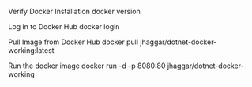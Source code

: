 Verify Docker Installation
docker version

Log in to Docker Hub
docker login

Pull Image from Docker Hub
docker pull jhaggar/dotnet-docker-working:latest

Run the docker image
docker run -d -p 8080:80 jhaggar/dotnet-docker-working